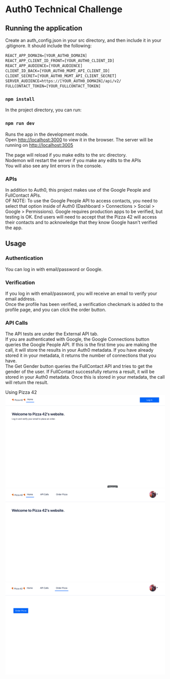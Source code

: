 # Auth0 Technical Challenge

## Running the application

Create an auth_config.json in your src directory, and then include it in your .gitignore. It should include the following: 
```
REACT_APP_DOMAIN=[YOUR_AUTH0_DOMAIN]
REACT_APP_CLIENT_ID_FRONT=[YOUR_AUTH0_CLIENT_ID]
REACT_APP_AUDIENCE=[YOUR_AUDIENCE]
CLIENT_ID_BACK=[YOUR_AUTH0_MGMT_API_CLIENT_ID]
CLIENT_SECRET=[YOUR_AUTH0_MGMT_API_CLIENT_SECRET]
SERVER_AUDIENCE=https://[YOUR_AUTH0_DOMAIN]/api/v2/
FULLCONTACT_TOKEN=[YOUR_FULLCONTACT_TOKEN]

```

### `npm install`

In the project directory, you can run:

### `npm run dev`

Runs the app in the development mode.<br>
Open [http://localhost:3000](http://localhost:3000) to view it in the browser.
The server will be running on [http://localhost:3005](http://localhost:3005)

The page will reload if you make edits to the src directory.<br>
Nodemon will restart the server if you make any edits to the APIs <br>
You will also see any lint errors in the console.

### APIs
In addition to Auth0, this project makes use of the Google People and FullContact APIs. <br>
OF NOTE: To use the Google People API to access contacts, you need to select that option inside of Auth0 (Dashboard > Connections > Social > Google > Permissions). Google requires production apps to be verified, but testing is OK. End users will need to accept that the Pizza 42 will access their contacts and to acknowledge that they know Google hasn't verified the app.

## Usage 
### Authentication
You can log in with email/password or Google. <br>

### Verification
If you log in with email/password, you will receive an email to verify your email address. <br>
Once the profile has been verified, a verification checkmark is added to the profile page, and you can click the order button.<br>

### API Calls
The API tests are under the External API tab.<br>
If you are authenticated with Google, the Google Connections button queries the Google People API. If this is the first time you are making the call, it will store the results in your Auth0 metadata. If you have already stored it in your metadata, it returns the number of connections that you have. <br>
The Get Gender button queries the FullContact API and tries to get the gender of the user. If FullContact successfully returns a result, it will be stored in your Auth0 metadata. Once this is stored in your metadata, the call will return the result. 

Using Pizza 42
![Authentication](/src/assets/Auth_Process.gif)
![Confirming Verification](/src/assets/Verified_Account.gif)
![API Calls](/src/assets/API_Calls.gif)